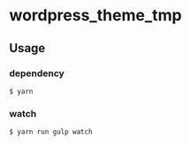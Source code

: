 # wordpress_theme_tmp

## Usage

### dependency
```
$ yarn
```

### watch
```
$ yarn run gulp watch
```
